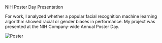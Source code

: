 NIH Poster Day Presentation

For work, I analyzed whether a popular facial recognition machine learning algorithm showed racial or gender biases in performance. My project was presented at the NIH Company-wide Annual Poster Day.

![Poster](Poster_day.png)

